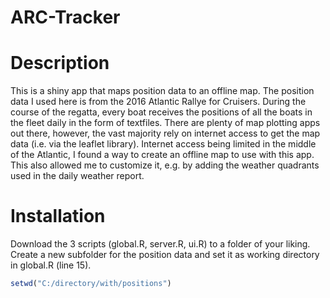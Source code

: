 # ARC-Tracker
# Description
This is a shiny app that maps position data to an offline map. The position data I used here is from the 2016 Atlantic Rallye for Cruisers. During the course of the regatta, every boat receives the positions of all the boats in the fleet daily in the form of textfiles. There are plenty of map plotting apps out there, however, the vast majority rely on internet access to get the map data (i.e. via the leaflet library). Internet access being limited in the middle of the Atlantic, I found a way to create an offline map to use with this app. This also allowed me to customize it, e.g. by adding the weather quadrants used in the daily weather report. 

# Installation
Download the 3 scripts (global.R, server.R, ui.R) to a folder of your liking. Create a new subfolder for the position data and set it as working directory in global.R (line 15). 
```R
setwd("C:/directory/with/positions")
```

